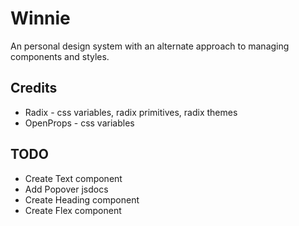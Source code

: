 # Winnie

An personal design system with an alternate approach to managing components and styles.

## Credits

- Radix - css variables, radix primitives, radix themes 
- OpenProps - css variables 

## TODO

- Create Text component
- Add Popover jsdocs
- Create Heading component
- Create Flex component
